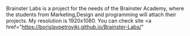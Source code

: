 Brainster Labs is a project for the needs of the Brainster Academy, where the students from Marketing,Design and programming will attach their projects.
My resolution is 1920x1080.
You can check site <a href="https://borislavpetrovikj.github.io/Brainster-Labs/" </a> 
